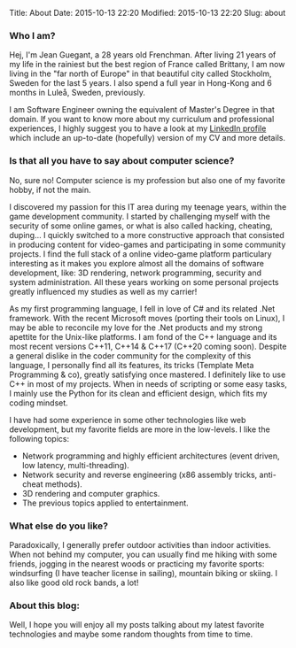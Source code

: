 Title: About
Date: 2015-10-13 22:20
Modified: 2015-10-13 22:20
Slug: about

### Who I am?
Hej, I'm Jean Guegant, a 28 years old Frenchman. After living 21 years of my life in the rainiest but the best region of France called Brittany, I am now living in the "far north of Europe" in that beautiful city called Stockholm, Sweden for the last 5 years. I also spend a full year in Hong-Kong and 6 months in Luleå, Sweden, previously.

I am Software Engineer owning the equivalent of Master's Degree in that domain. If you want to know more about my curriculum and professional experiences, I highly suggest you to have a look at my [LinkedIn profile](https://se.linkedin.com/in/jguegant) which include an up-to-date (hopefully) version of my CV and more details.
 

### Is that all you have to say about computer science?
No, sure no! Computer science is my profession but also one of my favorite hobby, if not the main.

I discovered my passion for this IT area during my teenage years, within the game development community. I started by challenging myself with the security of some online games, or what is also called hacking, cheating, duping... I quickly switched to a more constructive approach that consisted in producing content for video-games and participating in some community projects. I find the full stack of a online video-game platform particulary interesting as it makes you explore almost all the domains of software development, like: 3D rendering, network programming, security and system administration. All these years working on some personal projects greatly influenced my studies as well as my carrier!

As my first programming language, I fell in love of C# and its related .Net framework. With the recent Microsoft moves (porting their tools on Linux), I may be able to reconcile my love for the .Net products and my strong apettite for the Unix-like platforms. I am fond of the C++ language and its most recent versions C++11, C++14 & C++17 (C++20 coming soon). Despite a general dislike in the coder community for the complexity of this language, I personally find all its features, its tricks (Template Meta Programming & co), greatly satisfying once mastered. I definitely like to use C++ in most of my projects. When in needs of scripting or some easy tasks, I mainly use the Python for its clean and efficient design, which fits my coding mindset.

I have had some experience in some other technologies like web development, but my favorite fields are more in the low-levels.
I like the following topics:

- Network programming and highly efficient architectures (event driven, low latency, multi-threading).
- Network security and reverse engineering (x86 assembly tricks, anti-cheat methods).
- 3D rendering and computer graphics.
- The previous topics applied to entertainment.


### What else do you like?
Paradoxically, I generally prefer outdoor activities than indoor activities. When not behind my computer, you can usually find me hiking with some friends, jogging in the nearest woods or practicing my favorite sports: windsurfing (I have teacher license in sailing), mountain biking or skiing. I also like good old rock bands, a lot!

### About this blog:
Well, I hope you will enjoy all my posts talking about my latest favorite technologies and maybe some random thoughts from time to time. 
